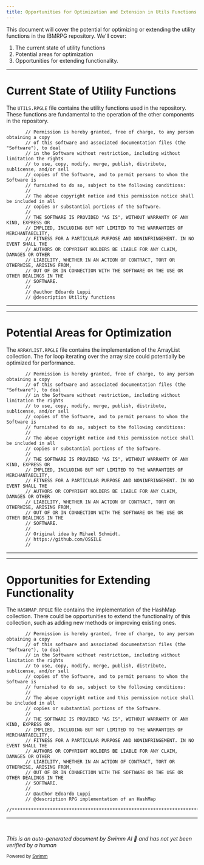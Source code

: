 ```yaml
---
title: Opportunities for Optimization and Extension in Utils Functions
---
```

This document will cover the potential for optimizing or extending the utility functions in the IBMRPG repository. We'll cover:

1. The current state of utility functions
2. Potential areas for optimization
3. Opportunities for extending functionality.

<SwmSnippet path="/QRPGLESRC/UTILS.RPGLE" line="6">

---

# Current State of Utility Functions

The `UTILS.RPGLE` file contains the utility functions used in the repository. These functions are fundamental to the operation of the other components in the repository.

```rpgle
       // Permission is hereby granted, free of charge, to any person obtaining a copy
       // of this software and associated documentation files (the "Software"), to deal
       // in the Software without restriction, including without limitation the rights
       // to use, copy, modify, merge, publish, distribute, sublicense, and/or sell
       // copies of the Software, and to permit persons to whom the Software is
       // furnished to do so, subject to the following conditions:
       //
       // The above copyright notice and this permission notice shall be included in all
       // copies or substantial portions of the Software.
       //
       // THE SOFTWARE IS PROVIDED "AS IS", WITHOUT WARRANTY OF ANY KIND, EXPRESS OR
       // IMPLIED, INCLUDING BUT NOT LIMITED TO THE WARRANTIES OF MERCHANTABILITY,
       // FITNESS FOR A PARTICULAR PURPOSE AND NONINFRINGEMENT. IN NO EVENT SHALL THE
       // AUTHORS OR COPYRIGHT HOLDERS BE LIABLE FOR ANY CLAIM, DAMAGES OR OTHER
       // LIABILITY, WHETHER IN AN ACTION OF CONTRACT, TORT OR OTHERWISE, ARISING FROM,
       // OUT OF OR IN CONNECTION WITH THE SOFTWARE OR THE USE OR OTHER DEALINGS IN THE
       // SOFTWARE.
       //
       // @author Edoardo Luppi
       // @description Utility functions
```

---

</SwmSnippet>

<SwmSnippet path="/QRPGLESRC/ARRAYLIST.RPGLE" line="6">

---

# Potential Areas for Optimization

The `ARRAYLIST.RPGLE` file contains the implementation of the ArrayList collection. The for loop iterating over the array size could potentially be optimized for performance.

```rpgle
       // Permission is hereby granted, free of charge, to any person obtaining a copy
       // of this software and associated documentation files (the "Software"), to deal
       // in the Software without restriction, including without limitation the rights
       // to use, copy, modify, merge, publish, distribute, sublicense, and/or sell
       // copies of the Software, and to permit persons to whom the Software is
       // furnished to do so, subject to the following conditions:
       //
       // The above copyright notice and this permission notice shall be included in all
       // copies or substantial portions of the Software.
       //
       // THE SOFTWARE IS PROVIDED "AS IS", WITHOUT WARRANTY OF ANY KIND, EXPRESS OR
       // IMPLIED, INCLUDING BUT NOT LIMITED TO THE WARRANTIES OF MERCHANTABILITY,
       // FITNESS FOR A PARTICULAR PURPOSE AND NONINFRINGEMENT. IN NO EVENT SHALL THE
       // AUTHORS OR COPYRIGHT HOLDERS BE LIABLE FOR ANY CLAIM, DAMAGES OR OTHER
       // LIABILITY, WHETHER IN AN ACTION OF CONTRACT, TORT OR OTHERWISE, ARISING FROM,
       // OUT OF OR IN CONNECTION WITH THE SOFTWARE OR THE USE OR OTHER DEALINGS IN THE
       // SOFTWARE.
       //
       // Original idea by Mihael Schmidt.
       // https://github.com/OSSILE
       //
```

---

</SwmSnippet>

<SwmSnippet path="/QRPGLESRC/HASHMAP.RPGLE" line="6">

---

# Opportunities for Extending Functionality

The `HASHMAP.RPGLE` file contains the implementation of the HashMap collection. There could be opportunities to extend the functionality of this collection, such as adding new methods or improving existing ones.

```rpgle
       // Permission is hereby granted, free of charge, to any person obtaining a copy
       // of this software and associated documentation files (the "Software"), to deal
       // in the Software without restriction, including without limitation the rights
       // to use, copy, modify, merge, publish, distribute, sublicense, and/or sell
       // copies of the Software, and to permit persons to whom the Software is
       // furnished to do so, subject to the following conditions:
       //
       // The above copyright notice and this permission notice shall be included in all
       // copies or substantial portions of the Software.
       //
       // THE SOFTWARE IS PROVIDED "AS IS", WITHOUT WARRANTY OF ANY KIND, EXPRESS OR
       // IMPLIED, INCLUDING BUT NOT LIMITED TO THE WARRANTIES OF MERCHANTABILITY,
       // FITNESS FOR A PARTICULAR PURPOSE AND NONINFRINGEMENT. IN NO EVENT SHALL THE
       // AUTHORS OR COPYRIGHT HOLDERS BE LIABLE FOR ANY CLAIM, DAMAGES OR OTHER
       // LIABILITY, WHETHER IN AN ACTION OF CONTRACT, TORT OR OTHERWISE, ARISING FROM,
       // OUT OF OR IN CONNECTION WITH THE SOFTWARE OR THE USE OR OTHER DEALINGS IN THE
       // SOFTWARE.
       //
       // @author Edoardo Luppi
       // @description RPG implementation of an HashMap
       //***********************************************************************
```

---

</SwmSnippet>

&nbsp;

*This is an auto-generated document by Swimm AI 🌊 and has not yet been verified by a human*

<SwmMeta version="3.0.0" repo-id="Z2l0aHViJTNBJTNBSUJNUlBHJTNBJTNBc3dpbW1pbw==" repo-name="IBMRPG"><sup>Powered by [Swimm](/)</sup></SwmMeta>
